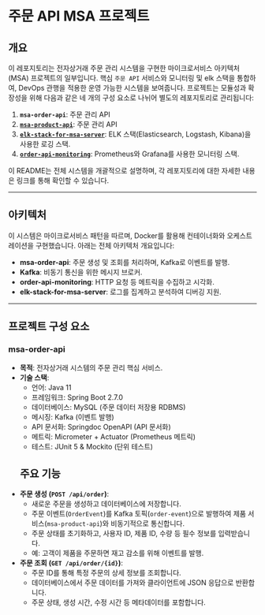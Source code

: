 # 주문 API MSA 프로젝트

## 개요
이 레포지토리는 전자상거래 주문 관리 시스템을 구현한 마이크로서비스 아키텍처(MSA) 프로젝트의 일부입니다. 
핵심 `주문 API` 서비스와 모니터링 및 elk 스택을 통합하여, DevOps 관행을 적용한 운영 가능한 시스템을 보여줍니다. 
프로젝트는 모듈성과 확장성을 위해 다음과 같은 네 개의 구성 요소로 나뉘어 별도의 레포지토리로 관리됩니다:

1. **`msa-order-api`**: 주문 관리 API
2. **[`msa-product-api`](https://github.com/3210439/msa-product-api)**: 주문 관리 API
3. **[`elk-stack-for-msa-server`](https://github.com/3210439/elk-stack-for-msa-server)**: ELK 스택(Elasticsearch, Logstash, Kibana)을 사용한 로깅 스택.
4. **[`order-api-monitoring`](https://github.com/3210439/order-api-monitoring)**: Prometheus와 Grafana를 사용한 모니터링 스택.

이 README는 전체 시스템을 개괄적으로 설명하며, 각 레포지토리에 대한 자세한 내용은 링크를 통해 확인할 수 있습니다.

---

## 아키텍처
이 시스템은 마이크로서비스 패턴을 따르며, Docker를 활용해 컨테이너화와 오케스트레이션을 구현했습니다. 아래는 전체 아키텍처 개요입니다:


- **msa-order-api**: 주문 생성 및 조회를 처리하며, Kafka로 이벤트를 발행.
- **Kafka**: 비동기 통신을 위한 메시지 브로커.
- **order-api-monitoring**: HTTP 요청 등 메트릭을 수집하고 시각화.
- **elk-stack-for-msa-server**: 로그를 집계하고 분석하여 디버깅 지원.

---

## 프로젝트 구성 요소

### msa-order-api
- **목적**: 전자상거래 시스템의 주문 관리 핵심 서비스.
- **기술 스택**:
  - 언어: Java 11 
  - 프레임워크: Spring Boot 2.7.0
  - 데이터베이스: MySQL (주문 데이터 저장용 RDBMS)
  - 메시징: Kafka (이벤트 발행)
  - API 문서화: Springdoc OpenAPI (API 문서화)
  - 메트릭: Micrometer + Actuator (Prometheus 메트릭)
  - 테스트: JUnit 5 & Mockito (단위 테스트)
  ## 주요 기능
- **주문 생성 (`POST /api/order`)**:
    - 새로운 주문을 생성하고 데이터베이스에 저장합니다.
    - 주문 이벤트(`OrderEvent`)를 Kafka 토픽(`order-event`)으로 발행하여 제품 서비스(`msa-product-api`)와 비동기적으로 통신합니다.
    - 주문 상태를 초기화하고, 사용자 ID, 제품 ID, 수량 등 필수 정보를 입력받습니다.
    - 예: 고객이 제품을 주문하면 재고 감소를 위해 이벤트를 발행.
- **주문 조회 (`GET /api/order/{id}`)**:
    - 주문 ID를 통해 특정 주문의 상세 정보를 조회합니다.
    - 데이터베이스에서 주문 데이터를 가져와 클라이언트에 JSON 응답으로 반환합니다.
    - 주문 상태, 생성 시간, 수정 시간 등 메타데이터를 포함합니다.


